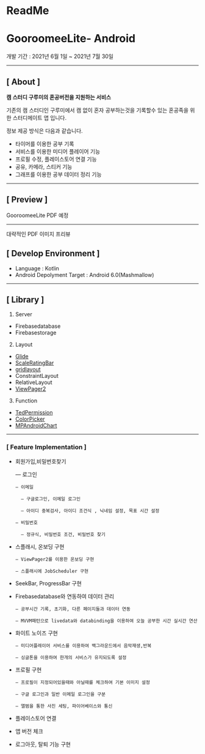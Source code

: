 # ReadMe

# GooroomeeLite- Android

개발 기간 : 2021년 6월 1일 ~ 2021년 7월 30일

---

## **[ About ]**

**캠 스터디 구루미의 혼공버전을 지원하는 서비스**

기존의 캠 스터디인 구루미에서 캠 없이 혼자 공부하는것을 기록할수 있는 혼공족을 위한 
스터디메이트 앱 입니다.

정보 제공 방식은 다음과 같습니다.

- 타이머를 이용한 공부 기록
- 서비스를 이용한 미디어 플레이어 기능
- 프로필 수정, 플레이스토어 연결 기능
- 공유, 카메라, 스티커 기능
- 그래프를 이용한 공부 데이터 정리 기능

---

## **[ Preview ]**

GooroomeeLite PDF 예정

---

대략적인 PDF 이미지 프리뷰

## **[ Develop Environment ]**

- Language : Kotlin
- Android Depolyment Target : Android 6.0(Mashmallow)

---

## **[ Library ]**

1. Server
- Firebasedatabase
- Firebasestorage

 2.   Layout

- [Glide](https://github.com/bumptech/glide)
- [ScaleRatingBar](https://github.com/williamyyu/SimpleRatingBar)
- [gridlayout](https://mvnrepository.com/artifact/androidx.gridlayout/gridlayout/1.0.0-rc01)
- ConstraintLayout
- RelativeLayout
- [ViewPager2](https://developer.android.com/jetpack/androidx/releases/viewpager2?hl=ko)

 3. Function

- [TedPermission](https://github.com/ParkSangGwon/TedPermission)
- [ColorPicker](https://github.com/Dhaval2404/ColorPicker)
- [MPAndroidChart](https://github.com/PhilJay/MPAndroidChart)

---

### **[ Feature Implementation ]**

- 회원가입,비밀번호찾기

    — 로그인

      — 이메일
    
        — 구글로그인, 이메일 로그인

        — 아이디 중복검사, 아이디 조건식 , 닉네임 설정, 목표 시간 설정

      — 비밀번호

        — 정규식, 비밀번호 조건, 비밀번호 찾기

- 스플래시, 온보딩 구현

      — ViewPager2를 이용한 온보딩 구현

      — 스플래시에 JobScheduler 구현

- SeekBar, ProgressBar 구현
- Firebasedatabase와 연동하여 데이터 관리

      — 공부시간 기록, 초기화, 다른 페이지들과 데이터 연동

      — MVVM패턴으로 livedata와 databinding을 이용하여 오늘 공부한 시간 실시간 연산

- 화이트 노이즈 구현

      — 미디어플레이어 서비스를 이용하여 백그라운드에서 음악재생,반복

      — 싱글톤을 이용하여 한개의 서비스가 유지되도록 설정

- 프로필 구현

      — 프로필이 지정되어있을때와 아닐때를 체크하여 기본 이미지 설정

      — 구글 로그인과 일반 이메일 로그인을 구분

      — 앨범을 통한 사진 세팅, 파이어베이스와 통신

- 플레이스토어 연결
- 앱 버전 체크
- 로그아웃, 탈퇴 기능 구현
